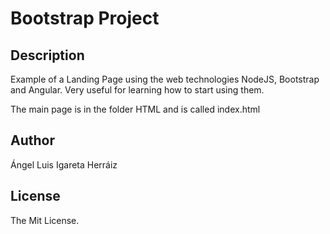 # Bootstrap Project

## Description
Example of a Landing Page using the web technologies NodeJS, Bootstrap and Angular. Very useful for learning how to start using them.

The main page is in the folder HTML and is called index.html

## Author
Ángel Luis Igareta Herráiz

## License
The Mit License.
